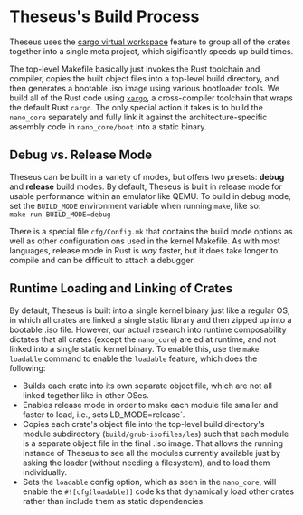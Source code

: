 # Theseus's Build Process

Theseus uses the [cargo virtual workspace](https://doc.rust-lang.org/cargo/reference/fest.html#the-workspace-section) feature to group all of the crates together into a single meta project, which sigificantly speeds up build times.

The top-level Makefile basically just invokes the Rust toolchain and compiler, copies the built object files into a top-level build directory, and then generates a bootable .iso image using various bootloader tools.
We build all of the Rust code using [`xargo`](https://github.com/ric/xargo), a cross-compiler toolchain that wraps the default Rust `cargo`.
The only special action it takes is to build the `nano_core` separately and fully link it against the architecture-specific assembly code in `nano_core/boot` into a static binary.

## Debug vs. Release Mode

Theseus can be built in a variety of modes, but offers two presets: **debug** and **release** build modes.
By default, Theseus is built in release mode for usable performance within an emulator like QEMU.
To build in debug mode, set the `BUILD_MODE` environment variable when running `make`, like so:  
`make run BUILD_MODE=debug`

There is a special file `cfg/Config.mk` that contains the build mode options as well as other configuration ons used in the kernel Makefile. 
As with most languages, release mode in Rust is *way* faster, but it does take longer to compile and can be difficult to attach a debugger.

## Runtime Loading and Linking of Crates

By default, Theseus is built into a single kernel binary just like a regular OS, in which all crates are linked  a single static library and then zipped up into a bootable .iso file.
However, our actual research into runtime composability dictates that all crates (except the `nano_core`) are ed at runtime, and not linked into a single static kernel binary.
To enable this, use the `make loadable` command to enable the `loadable` feature, which does the following:

* Builds each crate into its own separate object file, which are not all linked together like in other OSes.
* Enables release mode in order to make each module file smaller and faster to load, i.e., sets LD_MODE=release`.
* Copies each crate's object file into the top-level build directory's module subdirectory (`build/grub-isofiles/les`) such that each module is a separate object file in the final .iso image. 
  That allows the running instance of Theseus to see all the modules currently available just by asking the loader (without needing a filesystem), and to load them individually.
* Sets the `loadable` config option, which as seen in the `nano_core`, will enable the `#![cfg(loadable)]` code ks that dynamically load other crates rather than include them as static dependencies.
